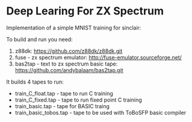 # Deep Learing For ZX Spectrum

Implementation of a simple MNIST training for sinclair:

To build and run you need:

1. z88dk: https://github.com/z88dk/z88dk.git
2. fuse - zx spectrum emulator: http://fuse-emulator.sourceforge.net/ 
3. bas2tap - text to zx spectrum basic tape: https://github.com/andybalaam/bas2tap.git

It builds 4 tapes to run:

- train\_C\_float.tap - tape to run C training
- train\_C\_fixed.tap - tape to run fixed point C training
- train\_basic.tap - tape for BASIC traing
- train\_basic\_tobos.tap - tape to be used with ToBoSFP basic compiler

